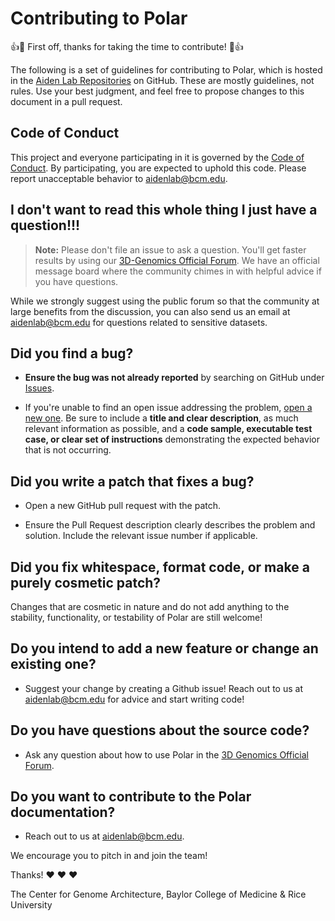 # Contributing to Polar

:+1::tada: First off, thanks for taking the time to contribute! :tada::+1:

The following is a set of guidelines for contributing to Polar, which is hosted in the [Aiden Lab Repositories](https://github.com/aidenlab) on GitHub. These are mostly guidelines, not rules. Use your best judgment, and feel free to propose changes to this document in a pull request.

## Code of Conduct

This project and everyone participating in it is governed by the [Code of Conduct](CODE_OF_CONDUCT.md). By participating, you are expected to uphold this code. Please report unacceptable behavior to [aidenlab@bcm.edu](mailto:aidenlab@bcm.edu).

## I don't want to read this whole thing I just have a question!!!

> **Note:** Please don't file an issue to ask a question. You'll get faster results by using our [3D-Genomics Official Forum](https://aidenlab.org/forum.html). We have an official message board where the community chimes in with helpful advice if you have questions.

While we strongly suggest using the public forum so that the community at large benefits from the discussion, you can also send us an email at [aidenlab@bcm.edu](mailto:aidenlab@bcm.edu) for questions related to sensitive datasets.

## **Did you find a bug?**

* **Ensure the bug was not already reported** by searching on GitHub under [Issues](https://github.com/aidenlab/polar/issues).

* If you're unable to find an open issue addressing the problem, [open a new one](https://github.com/aidenlab/polar/issues/new). Be sure to include a **title and clear description**, as much relevant information as possible, and a **code sample, executable test case, or clear set of instructions** demonstrating the expected behavior that is not occurring.

## **Did you write a patch that fixes a bug?**

* Open a new GitHub pull request with the patch.

* Ensure the Pull Request description clearly describes the problem and solution. Include the relevant issue number if applicable.

## **Did you fix whitespace, format code, or make a purely cosmetic patch?**

Changes that are cosmetic in nature and do not add anything to the stability, functionality, or testability of Polar are still welcome!

## **Do you intend to add a new feature or change an existing one?**

* Suggest your change by creating a Github issue! Reach out to us at [aidenlab@bcm.edu](mailto:aidenlab@bcm.edu) for advice and start writing code!

## **Do you have questions about the source code?**

* Ask any question about how to use Polar in the [3D Genomics Official Forum](https://aidenlab.org/forum.html).

## **Do you want to contribute to the Polar documentation?**

* Reach out to us at [aidenlab@bcm.edu](mailto:aidenlab@bcm.edu).

We encourage you to pitch in and join the team!

Thanks! :heart: :heart: :heart:

The Center for Genome Architecture,
Baylor College of Medicine & Rice University
